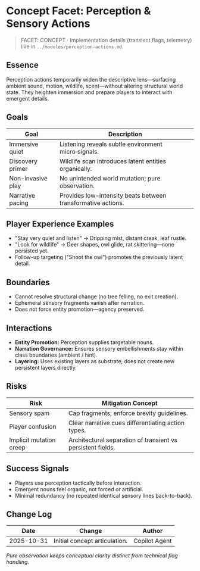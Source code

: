 # Concept Facet: Perception & Sensory Actions

> FACET: CONCEPT · Implementation details (transient flags, telemetry) live in `../modules/perception-actions.md`.

## Essence

Perception actions temporarily widen the descriptive lens—surfacing ambient sound, motion, wildlife, scent—without altering structural world state. They heighten immersion and prepare players to interact with emergent details.

## Goals

| Goal              | Description                                                  |
| ----------------- | ------------------------------------------------------------ |
| Immersive quiet   | Listening reveals subtle environment micro‑signals.          |
| Discovery primer  | Wildlife scan introduces latent entities organically.        |
| Non-invasive play | No unintended world mutation; pure observation.              |
| Narrative pacing  | Provides low-intensity beats between transformative actions. |

## Player Experience Examples

-   "Stay very quiet and listen" → Dripping mist, distant creak, leaf rustle.
-   "Look for wildlife" → Deer shapes, owl glide, rat skittering—none persisted yet.
-   Follow-up targeting ("Shoot the owl") promotes the previously latent detail.

## Boundaries

-   Cannot resolve structural change (no tree felling, no exit creation).
-   Ephemeral sensory fragments vanish after narration.
-   Does not force entity promotion—agency preserved.

## Interactions

-   **Entity Promotion:** Perception supplies targetable nouns.
-   **Narration Governance:** Ensures sensory embellishments stay within class boundaries (ambient / hint).
-   **Layering:** Uses existing layers as substrate; does not create new persistent layers directly.

## Risks

| Risk                    | Mitigation Concept                                          |
| ----------------------- | ----------------------------------------------------------- |
| Sensory spam            | Cap fragments; enforce brevity guidelines.                  |
| Player confusion        | Clear narrative cues differentiating action types.          |
| Implicit mutation creep | Architectural separation of transient vs persistent fields. |

## Success Signals

-   Players use perception tactically before interaction.
-   Emergent nouns feel organic, not forced or artificial.
-   Minimal redundancy (no repeated identical sensory lines back-to-back).

## Change Log

| Date       | Change                        | Author        |
| ---------- | ----------------------------- | ------------- |
| 2025-10-31 | Initial concept articulation. | Copilot Agent |

_Pure observation keeps conceptual clarity distinct from technical flag handling._
